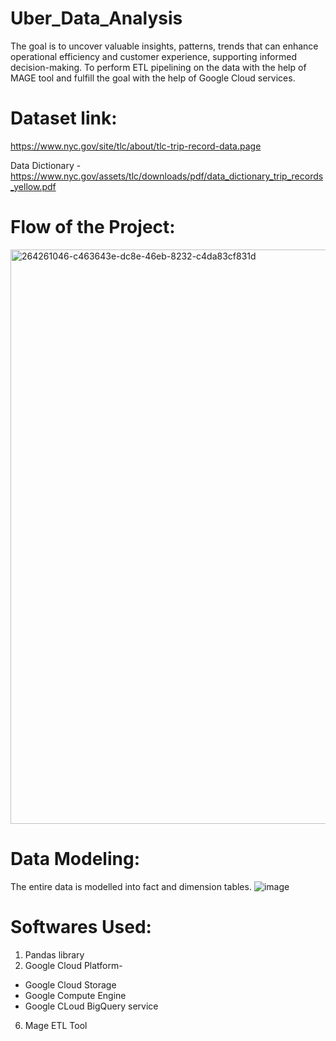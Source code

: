 # Uber_Data_Analysis
The goal is to uncover valuable insights, patterns, trends that can enhance operational efficiency and customer experience, supporting informed decision-making.
To perform ETL pipelining on the data with the help of MAGE tool and fulfill the goal with the help of Google Cloud services.

# Dataset link:
https://www.nyc.gov/site/tlc/about/tlc-trip-record-data.page

Data Dictionary - https://www.nyc.gov/assets/tlc/downloads/pdf/data_dictionary_trip_records_yellow.pdf


# Flow of the Project:
<img width="919" alt="264261046-c463643e-dc8e-46eb-8232-c4da83cf831d" src="https://github.com/komal0609/Uber_Data_Analysis/assets/55953088/51c0acd4-d780-4248-8402-c59505bb307d">

# Data Modeling:
The entire data is modelled into fact and dimension tables.
![image](https://github.com/komal0609/Uber_Data_Analysis/assets/55953088/3cf87c98-4796-42ac-b793-93ea0f0d8e7f)

# Softwares Used:
1) Pandas library
2) Google Cloud Platform-
  - Google Cloud Storage
  - Google Compute Engine
  - Google CLoud BigQuery service
6) Mage ETL Tool






